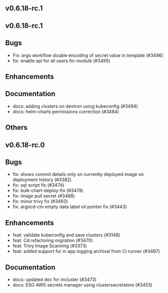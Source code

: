 ## v0.6.18-rc.1



## v0.6.18-rc.1

## Bugs
- Fix: argo workflow double encoding of secret value in template (#3496)
- fix: enable api for all users for module (#3495)
## Enhancements
## Documentation
- docs: adding clusters on devtron using kubeconfig (#3494)
- docs: helm-charts permissions correction (#3484)
## Others


## v0.6.18-rc.0

## Bugs
- fix: shows commit details only on currently deployed image on deployment history (#3382)
- fix: sql script fix (#3474)
- fix: bulk-chart-deploy-fix (#3478)
- fix: image pull secret (#3488)
- fix: minor trivy fix (#3483)
- fix: argocd-cm empty data label nil pointer fix (#3443)
## Enhancements
- feat: validate kubeconfig and save clusters (#3148)
- feat: Cd refactoring migration (#3470)
- feat: Trivy Image Scanning (#3373)
- feat: added support for in app logging archival from CI runner (#3467)
## Documentation
- docs: updated doc for incluster (#3473)
- docs: ESO AWS secrets manager using clustersecretstore (#3453)
